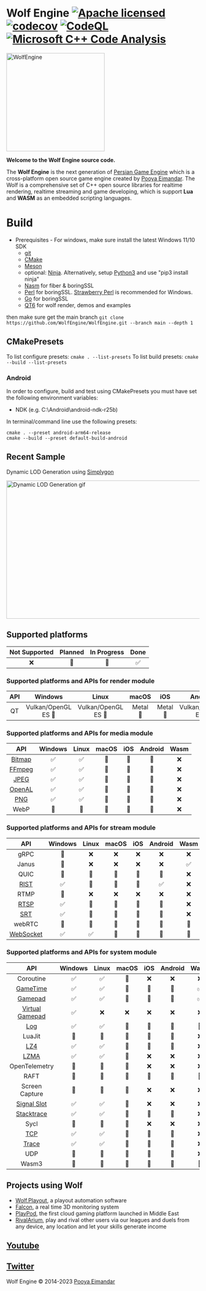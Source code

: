 # Wolf Engine [![Apache licensed](https://img.shields.io/badge/license-Apache-blue)](https://github.com/WolfEngine/Wolf.Engine/blob/main/LICENSE.md) [![codecov](https://codecov.io/github/WolfEngine/WolfEngine/branch/main/graph/badge.svg?token=AhoU9QV7eS)](https://codecov.io/github/WolfEngine/WolfEngine) [![CodeQL](https://github.com/WolfEngine/WolfEngine/actions/workflows/codeql.yml/badge.svg?branch=main)](https://github.com/WolfEngine/WolfEngine/actions/workflows/codeql.yml) [![Microsoft C++ Code Analysis](https://github.com/WolfEngine/WolfEngine/actions/workflows/msvc.yml/badge.svg?branch=main)](https://github.com/WolfEngine/WolfEngine/actions/workflows/msvc.yml)

<img src="https://raw.githubusercontent.com/WolfEngine/WolfEngine/main/Logo.png" width="256" height="256" alt="WolfEngine"/>
<p><b>Welcome to the Wolf Engine source code.</b></p> 
<p>The&nbsp;<b>Wolf Engine</b>&nbsp;is the next
generation of&nbsp;<a href="https://github.com/PooyaEimandar/PersianEngine">Persian Game Engine</a>&nbsp;which is a
cross-platform open source game engine created by&nbsp;<a href="https://pooyaeimandar.github.io/">Pooya Eimandar</a>.
The Wolf is a comprehensive set of C++ open source libraries for realtime rendering, realtime streaming and game developing, which is support <b>Lua</b> and <b>WASM</b> as an embedded scripting languages.</p>

# Build
- Prerequisites 
      - For windows, make sure install the latest Windows 11/10 SDK
	- [git](https://git-scm.com/downloads)
	- [CMake](https://cmake.org/download/)
	- [Meson](https://github.com/mesonbuild/meson/releases)
	- optional: [Ninja](https://ninja-build.org/). Alternatively, setup [Python3](https://www.python.org/downloads/) and use "pip3 install ninja"
	- [Nasm](https://nasm.us/) for fiber & boringSSL
	- [Perl](https://www.perl.org/get.html) for boringSSL. [Strawberry Perl](https://strawberryperl.com/) is recommended for Windows.
	- [Go](https://go.dev/dl/) for boringSSL
	- [QT6](https://www.qt.io/download) for wolf render, demos and examples
	
then make sure get the main branch 
`git clone https://github.com/WolfEngine/WolfEngine.git --branch main --depth 1`

## CMakePresets
	
To list configure presets: `cmake . --list-presets`
To list build presets: `cmake --build --list-presets`

### Android
In order to configure, build and test using CMakePresets you must have set the following environment variables:
 - NDK (e.g. C:\Android\android-ndk-r25b)
 
In terminal/command line use the following presets:
```
cmake . --preset android-arm64-release
cmake --build --preset default-build-android
```

## Recent Sample
<p>Dynamic LOD Generation using <a href="https://www.simplygon.com/" target="_blank">Simplygon</a></p>
<img src="https://raw.githubusercontent.com/WolfEngine/WolfEngine/wolf-2/samples/03_advances/07_lod/doc/view.gif" width="640" height="360" alt="Dynamic LOD Generation gif"/>

## Supported platforms

| Not Supported | Planned | In Progress | Done |
|:-----------:|:-----------:|:-----------:|:-----------:|
| :x: | :memo: | :construction: | :white_check_mark: | 

### Supported platforms and APIs for render module

| API | Windows | Linux | macOS | iOS | Android | Wasm |
|:-----------:|:-----------:|:--------------------------:|:--------------:|:-------------:|:--------------:|:-------------:|
|  QT | Vulkan/OpenGL ES :construction: | Vulkan/OpenGL ES :memo: | Metal :memo: | Metal :memo: | Vulkan/OpenGL ES :memo: | WebGL/WebGPU:memo: |

### Supported platforms and APIs for media module

| API | Windows | Linux | macOS | iOS | Android | Wasm |
|:-----------:|:-----------:|:--------------------------:|:--------------:|:-------------:|:--------------:|:-------------:|
| [Bitmap](https://github.com/WolfEngine/WolfEngine/blob/main/wolf/media/test/ffmpeg.hpp) | :white_check_mark: | :white_check_mark: | :memo: | :memo: | :memo: | :x: |
| [FFmpeg](https://github.com/WolfEngine/WolfEngine/blob/main/wolf/stream/test/ffmpeg_stream.hpp) | :white_check_mark: | :white_check_mark: | :memo: | :memo: | :memo: | :x: |
| [JPEG](https://github.com/WolfEngine/WolfEngine/blob/main/wolf/media/test/ffmpeg.hpp) | :white_check_mark: | :white_check_mark: | :memo: | :memo: | :memo: | :x: |
| [OpenAL](https://github.com/WolfEngine/WolfEngine/blob/main/wolf/media/test/openal.hpp) | :white_check_mark: | :white_check_mark: | :memo: | :memo: | :memo: | :x: |
| [PNG](https://github.com/WolfEngine/WolfEngine/blob/main/wolf/media/test/ffmpeg.hpp) | :white_check_mark: | :white_check_mark: | :memo: | :memo: | :memo: | :x: |
| WebP | :memo: | :memo: | :memo: | :memo: | :memo: | :x: |

### Supported platforms and APIs for stream module

| API | Windows | Linux | macOS | iOS | Android | Wasm |
|:-----------:|:-----------:|:--------------------------:|:--------------:|:-------------:|:--------------:|:-------------:|
| gRPC | :memo: | :x: | :x: | :x: | :x: | :x: |
| Janus | :construction: | :x: | :x: | :x: | :x: | :white_check_mark: |
| QUIC | :memo: | :memo: | :memo: | :memo: | :memo: | :x: |
| [RIST](https://github.com/WolfEngine/WolfEngine/blob/main/wolf/stream/test/rist.hpp) | :white_check_mark: | :memo: | :memo: | :memo: | :white_check_mark: | :x: |
| RTMP | :memo: | :x: | :x: | :x: | :x: | :x: |
| [RTSP](https://github.com/WolfEngine/WolfEngine/blob/main/wolf/stream/test/ffmpeg_stream.hpp) | :white_check_mark: | :memo: | :memo: | :memo: | :memo: | :x: |
| [SRT](https://github.com/WolfEngine/WolfEngine/blob/main/wolf/stream/test/ffmpeg_stream.hpp) | :white_check_mark: | :memo: | :memo: | :memo: | :memo: | :x: |
| webRTC | :memo: | :memo: | :memo: | :memo: | :memo: | :memo: |
| [WebSocket](https://github.com/WolfEngine/WolfEngine/blob/main/wolf/system/test/ws.hpp) | :white_check_mark: | :white_check_mark: | :memo: | :memo: | :memo: | :memo: |

### Supported platforms and APIs for system module

| API | Windows | Linux | macOS | iOS | Android | Wasm |
|:-----------:|:-----------:|:--------------------------:|:--------------:|:-------------:|:--------------:|:-------------:|
| Coroutine | :white_check_mark: | :white_check_mark: | :memo: | :x: | :x: | :x: |
| [GameTime](https://github.com/WolfEngine/WolfEngine/blob/main/wolf/system/test/gametime.hpp) | :white_check_mark: | :white_check_mark: | :memo: | :memo: | :memo: | :white_check_mark: |
| [Gamepad](https://github.com/WolfEngine/WolfEngine/blob/main/wolf/system/test/gamepad.hpp) | :white_check_mark: | :white_check_mark: | :memo: | :memo: | :memo: | :white_check_mark: |
| [Virtual Gamepad](https://github.com/WolfEngine/WolfEngine/blob/main/wolf/system/test/gamepad.hpp) | :white_check_mark: | :x: | :x: | :x: | :x: | :x: |
| [Log](https://github.com/WolfEngine/WolfEngine/blob/main/wolf/system/test/log.hpp)  | :white_check_mark: | :white_check_mark: | :construction: | :construction: | :construction: | :construction: | 
| LuaJit  | :memo: | :memo: | :memo: | :memo: | :memo: | :x: |
| [LZ4](https://github.com/WolfEngine/WolfEngine/blob/main/wolf/system/test/compress.hpp)  | :white_check_mark: | :white_check_mark: | :memo: | :memo: | :memo: | :x: |
| [LZMA](https://github.com/WolfEngine/WolfEngine/blob/main/wolf/system/test/compress.hpp)  | :white_check_mark: | :white_check_mark: | :memo: | :x: | :x: | :x: |
| OpenTelemetry  | :memo: | :memo: | :memo: | :x: | :x: | :x: |
| RAFT  | :memo: | :memo: | :memo: | :memo: | :memo: | :memo: |
| Screen Capture  | :memo: | :construction: | :construction: | :x: | :x: | :x: |
| [Signal Slot](https://github.com/WolfEngine/WolfEngine/blob/main/wolf/system/test/signal_slot.hpp)  | :white_check_mark: | :white_check_mark: | :construction: | :x: | :x: | :x: |
| [Stacktrace](https://github.com/WolfEngine/WolfEngine/blob/main/wolf/tests.cpp)  | :white_check_mark: | :white_check_mark: | :construction: | :construction: | :construction: | :x: |
| Sycl  | :memo: | :memo: | :memo: | :x: | :x: | :x: |
| [TCP](https://github.com/WolfEngine/WolfEngine/blob/main/wolf/system/test/tcp.hpp) | :white_check_mark: | :white_check_mark: | :memo: | :memo: | :memo: | :x: |
| [Trace](https://github.com/WolfEngine/WolfEngine/blob/main/wolf/system/test/trace.hpp) | :white_check_mark: | :white_check_mark: | :memo: | :memo: | :memo: | :x: |
| UDP | :construction: | :memo: | :memo: | :memo: | :memo: | :x: |
| Wasm3  | :memo: | :memo: | :memo: | :memo: | :memo: | :memo: |

## Projects using Wolf</h2>
* [Wolf.Playout](https://www.youtube.com/watch?v=EZSdEjBvuGY), a playout automation software
* [Falcon](https://youtu.be/ygpz35ddZ_4), a real time 3D monitoring system
* [PlayPod](https://playpod.ir), the first cloud gaming platform launched in Middle East
* [RivalArium](https://rivalarium.com), play and rival other users via our leagues and duels from any device, any location and let your skills generate income

## [Youtube](https://www.youtube.com/c/WolfEngine)
## [Twitter](https://www.twitter.com/Wolf_Engine)

Wolf Engine © 2014-2023 [Pooya Eimandar](https://www.linkedin.com/in/pooyaeimandar/)
